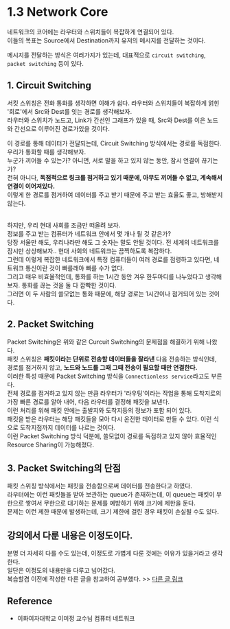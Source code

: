 # 1.3 Network Core
네트워크의 코어에는 라우터와 스위치들이 복잡하게 연결되어 있다. <Br>
이들의 목표는 Source에서 Destination까지 유저의 메시지를 전달하는 것이다. <Br>

메시지를 전달하는 방식은 여러가지가 있는데, 대표적으로 `circuit switching`, `packet switching` 등이 있다. <br>

## 1. Circuit Switching
서킷 스위칭은 전화 통화를 생각하면 이해가 쉽다. 라우터와 스위치들이 복잡하게 얽힌 '회로'에서 Src와 Dest를 잇는 경로를 생각해보자. <Br>
라우터와 스위치가 노드고, Link가 간선인 그래프가 있을 때, Src와 Dest를 이은 노드와 간선으로 이루어진 경로가있을 것이다. <Br>

이 경로를 통해 데이터가 전달되는데, Circuit Switching 방식에서는 경로를 독점한다. <br>
우리가 통화할 때를 생각해보자. <Br>
누군가 끼어들 수 있는가? 아니면, 서로 말을 하고 있지 않는 동안, 잠시 연결이 끊기는가? <Br>
전혀 아니다, **독점적으로 링크를 점거하고 있기 때문에, 아무도 끼어들 수 없고, 계속해서 연결이 이어져있다.** <Br>
이렇게 한 경로를 점거하여 데이터를 주고 받기 때문에 주고 받는 효율도 좋고, 방해받지 않는다. <Br> <Br>

하지만, 우리 현대 사회를 조금만 떠올려 보자. <br>
정보를 주고 받는 컴퓨터가 네트워크 안에서 몇 개나 될 것 같은가? <Br>
당장 서울만 해도, 우리나라만 해도 그 숫자는 말도 안될 것이다. 전 세계의 네트워크를 잠시만 상상해보자.. 현대 사회의 네트워크는 끔찍하도록 복잡하다. <br>
그런데 이렇게 복잡한 네트워크에서 특정 컴퓨터들이 여러 경로를 점령하고 있다면, 네트워크 통신이란 것이 빠를래야 빠를 수가 없다.  <br>
그리고 매우 비효율적인데, 통화를 하는 1시간 동안 겨우 한두마디를 나누었다고 생각해보자. 통화를 끊는 것을 둘 다 깜빡한 것이다. <Br>
그러면 이 두 사람의 쓸모없는 통화 때문에, 해당 경로는 1시간이나 점거되어 있는 것이다.


## 2. Packet Switching
Packet Switching은 위와 같은 Curcuit Switching의 문제점을 해결하기 위해 나왔다. <Br>
패킷 스위칭은 **패킷이라는 단위로 전송할 데이터들을 잘라낸** 다음 전송하는 방식인데, 
경로를 점거하지 않고, **노드와 노드를 그때 그때 전송이 필요할 때만 연결한다.** <Br>
이러한 특성 때문에 Packet Switching 방식을 `Connectionless service`라고도 부른다. <Br>
전체 경로를 점거하고 있지 않는 만큼 라우터가 '라우팅'이라는 작업을 통해 도착지로의 가장 빠른 경로를 알아 내어, 다음 라우터를 결정해 패킷을 보낸다. <br>
이런 처리를 위해 패킷 안에는 출발지와 도착지등의 정보가 포함 되어 있다. <Br>
패킷을 받은 라우터는 해당 패킷들을 모아 다시 온전한 데이터로 만들 수 있다. 이런 식으로 도착지점까지 데이터를 나르는 것이다. <Br>
이런 Packet Switching 방식 덕분에, 쓸모없이 경로를 독점하고 있지 않아 효율적인 Resource Sharing이 가능해졌다. <rb>


## 3. Packet Switching의 단점
패킷 스위칭 방식에서는 패킷을 전송함으로써 데이터를 전송한다고 하였다. <Br>
라우터에는 이런 패킷들을 받아 보관하는 queue가 존재하는데, 이 queue는 패킷이 무한으로 쌓여서 무한으로 대기하는 문제를 예방하기 위해 크기에 제한을 둔다. <Br>
문제는 이런 제한 때문에 발생하는데, 크기 제한에 걸린 경우 패킷이 손실될 수도 있다. <br>

## 강의에서 다룬 내용은 이정도이다.
분명 더 자세히 다를 수도 있는데, 이정도로 가볍게 다룬 것에는 이유가 있을거라고 생각한다. <Br>
일단은 이정도의 내용만을 다루고 넘어갔다. <br>
복습할겸 이전에 작성한 다른 글을 참고하여 공부했다. >>  [다른 글 링크](https://github.com/binary-ho/TIL-public/blob/main/3%ED%95%99%EB%85%84%201%ED%95%99%EA%B8%B0/Computer%20Network/3.%20Network%20Layer.md)

## Reference
- 이화여자대학교 이미정 교수님 컴퓨터 네트워크
